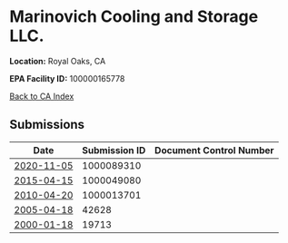 # Marinovich Cooling and Storage LLC.

**Location:** Royal Oaks, CA

**EPA Facility ID:** 100000165778

[Back to CA Index](../../index.md)

## Submissions

| Date | Submission ID | Document Control Number |
|------|--------------|-------------------------|
| [2020-11-05](submissions/1000089310.md) | 1000089310 |  |
| [2015-04-15](submissions/1000049080.md) | 1000049080 |  |
| [2010-04-20](submissions/1000013701.md) | 1000013701 |  |
| [2005-04-18](submissions/42628.md) | 42628 |  |
| [2000-01-18](submissions/19713.md) | 19713 |  |
